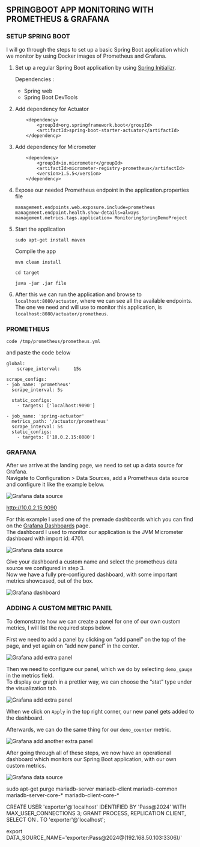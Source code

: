 ## SPRINGBOOT APP MONITORING WITH PROMETHEUS & GRAFANA

### SETUP SPRING BOOT

I will go through the steps to set up a basic Spring Boot application which we monitor by using Docker images of Prometheus and Grafana.

1.  Set up a regular Spring Boot application by using  [Spring Initializr](https://start.spring.io/).

    Dependencies :
    - Spring web
    - Spring Boot DevTools

2.  Add dependency for Actuator
    ```
        <dependency>
            <groupId>org.springframework.boot</groupId>
            <artifactId>spring-boot-starter-actuator</artifactId>
        </dependency>
    ```
3.  Add dependency for Micrometer
    ```
        <dependency>
            <groupId>io.micrometer</groupId>
            <artifactId>micrometer-registry-prometheus</artifactId>
            <version>1.5.5</version>
        </dependency>
    ```
4.  Expose our needed Prometheus endpoint in the application.properties file
    
    ```
    management.endpoints.web.exposure.include=prometheus
    management.endpoint.health.show-details=always
    management.metrics.tags.application= MonitoringSpringDemoProject
    
    ```
5. Start the application 

    `sudo apt-get install maven`

    Compile the app

    `mvn clean install`

    `cd target`

    `java -jar .jar file`

6.  After this we can run the application and browse to  `localhost:8080/actuator`, where we can see all the available endpoints. The one we need and will use to monitor this application, is  `localhost:8080/actuator/prometheus`.

### PROMETHEUS

`code /tmp/prometheus/prometheus.yml`

and paste the code below

```
global:
    scrape_interval:     15s

scrape_configs:
- job_name: 'prometheus'
  scrape_interval: 5s

  static_configs:
    - targets: ['localhost:9090']

- job_name: 'spring-actuator'
  metrics_path: '/actuator/prometheus'
  scrape_interval: 5s
  static_configs:
    - targets: ['10.0.2.15:8080']
```

 ### GRAFANA

After we arrive at the landing page, we need to set up a data source for Grafana.  
Navigate to Configuration > Data Sources, add a Prometheus data source and configure it like the example below.

![Grafana data source](../screenshots/grafana-datasourcePNG.jpg)

http://10.0.2.15:9090

For this example I used one of the premade dashboards which you can find on the  [Grafana Dashboards](https://grafana.com/grafana/dashboards)  page.  
The dashboard I used to monitor our application is the JVM Micrometer dashboard with import id: 4701.

![Grafana data source](../screenshots/grafana-importPNG.jpg)

Give your dashboard a custom name and select the prometheus data source we configured in step 3.  
Now we have a fully pre-configured dashboard, with some important metrics showcased, out of the box.

![Grafana dashboard](../screenshots/graf-done.png)

### ADDING A CUSTOM METRIC PANEL

To demonstrate how we can create a panel for one of our own custom metrics, I will list the required steps below.

First we need to add a panel by clicking on “add panel” on the top of the page, and yet again on “add new panel” in the center.

![Grafana add extra panel](../screenshots/graf-add-panelPNG.jpg)

Then we need to configure our panel, which we do by selecting  `demo_gauge`  in the metrics field.  
To display our graph in a prettier way, we can choose the “stat” type under the visualization tab.

![Grafana add extra panel](../screenshots/graf-custom-panel-gaugePNG.jpg)

When we click on  `Apply`  in the top right corner, our new panel gets added to the dashboard.

Afterwards, we can do the same thing for our  `demo_counter`  metric.

![Grafana add another extra panel](../screenshots/graf-custom-panel-counterPNG.jpg)

After going through all of these steps, we now have an operational dashboard which monitors our Spring Boot application, with our own custom metrics.

![Grafana data source](../screenshots/graf-dash.png)



sudo apt-get purge mariadb-server mariadb-client mariadb-common mariadb-server-core-* mariadb-client-core-*


CREATE USER 'exporter'@'localhost' IDENTIFIED BY 'Pass@2024' WITH MAX_USER_CONNECTIONS 3;
GRANT PROCESS, REPLICATION CLIENT, SELECT ON *.* TO 'exporter'@'localhost';

export DATA_SOURCE_NAME='exporter:Pass@2024@(192.168.50.103:3306)/'